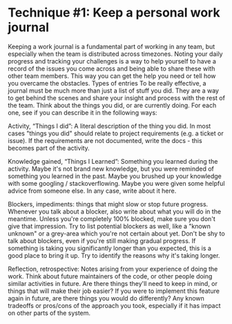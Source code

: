 # Technique #1: Keep a personal work journal

Keeping a work journal is a fundamental part of working in any team, but especially when the team is distributed across timezones. Noting your daily progress and tracking your challenges is a way to help yourself to have a record of the issues you come across and being able to share these with other team members. This way you can get the help you need or tell how you overcame the obstacles.
Types of entries
To be really effective, a journal must be much more than just a list of stuff you did. They are a way to get behind the scenes and share your insight and process with the rest of the team. Think about the things you did, or are currently doing. For each one, see if you can describe it in the following ways:

Activity, “Things I did”: A literal description of the thing you did.
In most cases "things you did" should relate to project requirements (e.g. a ticket or issue). If the requirements are not documented, write the docs - this becomes part of the activity.

Knowledge gained, “Things I Learned”: Something you learned during the activity.
Maybe it's not brand new knowledge, but you were reminded of something you learned in the past. Maybe you brushed up your knowledge with some googling / stackoverflowing. Maybe you were given some helpful advice from someone else.
In any case, write about it here.

Blockers, impediments: things that might slow or stop future progress.
Whenever you talk about a blocker, also write about what you will do in the meantime. Unless you're completely 100% blocked, make sure you don't give that impression.
Try to list potential blockers as well, like a "known unknown" or a grey-area which you're not certain about yet.
Don't be shy to talk about blockers, even if you're still making gradual progress. If something is taking you significantly longer than you expected, this is a good place to bring it up. Try to identify the reasons why it's taking longer.


Reflection, retrospective: Notes arising from your experience of doing the work.
Think about future maintainers of the code, or other people doing similar activities in future. Are there things they'll need to keep in mind, or things that will make their job easier? If you were to implement this feature again in future, are there things you would do differently? Any known tradeoffs or pros/cons of the approach you took, especially if it has impact on other parts of the system.
